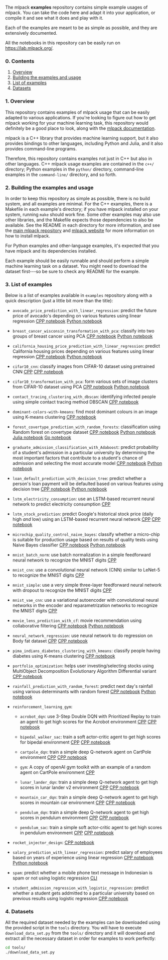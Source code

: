 The mlpack **examples** repository contains simple example usages of mlpack.
You can take the code here and adapt it into your application, or compile it and
see what it does and play with it.

Each of the examples are meant to be as simple as possible, and they are
extensively documented.

All the notebooks in this repository can be easily run on
https://lab.mlpack.org/.

### 0. Contents

  1. [Overview](#1-overview)
  2. [Building the examples and usage](#2-Building-the-examples-and-usage)
  3. [List of examples](#3-List-of-examples)
  4. [Datasets](#4-datasets)

###  1. Overview

This repository contains examples of mlpack usage that can be easily adapted to
various applications.  If you're looking to figure out how to get mlpack working
for your machine learning task, this repository would definitely be a good place
to look, along with the [mlpack
documentation](https://www.mlpack.org/docs.html).

mlpack is a C++ library that provides machine learning support, but it also
provides bindings to other languages, including Python and Julia, and it also
provides command-line programs.

Therefore, this repository contains examples not just in C++ but also in other
languages.  C++ mlpack usage examples are contained in the `c++/` directory;
Python examples in the `python/` directory, command-line examples in the
`command-line/` directory, and so forth.

### 2. Building the examples and usage

In order to keep this repository as simple as possible, there is no build
system, and all examples are minimal.  For the C++ examples, there is a Makefile
in each example's directory; if you have mlpack installed on your system,
running `make` should work fine.  Some other examples may also use other
libraries, and the Makefile expects those dependencies to also be available.
See the README in each directory for more information, and see the [main mlpack
repository](https://github.com/mlpack/mlpack) and [mlpack
website](https://www.mlpack.org/) for more information on how to install mlpack.

For Python examples and other-language examples, it's expected that you have
mlpack and its dependencies installed.

Each example should be easily runnable and should perform a simple machine
learning task on a dataset.  You might need to download the dataset first---so
be sure to check any README for the example.

### 3. List of examples

Below is a list of examples available in `examples` repository along with a quick
description (just a little bit more than the title):

 - `avocado_price_prediction_with_linear_regression`: predict the future price of 
   avocado's depending on various features using linear regression
   [CPP notebook](https://github.com/mlpack/examples/blob/master/examples/avocado_price_prediction_with_linear_regression/CPP/avocado_price_prediction_with_lr_cpp.ipynb) [Python notebook](https://github.com/mlpack/examples/blob/master/examples/avocado_price_prediction_with_linear_regression/Python/avocado_price_prediction_with_lr_py.ipynb)

 - `breast_cancer_wisconsin_transformation_with_pca`: classify into two groups of
   breast cancer using PCA
   [CPP notebook](https://github.com/mlpack/examples/blob/master/examples/breast_cancer_wisconsin_transformation_with_pca/CPP/breast-cancer-wisconsin-pca-cpp.ipynb) [Python notebook](https://github.com/mlpack/examples/blob/master/examples/breast_cancer_wisconsin_transformation_with_pca/Python/breast-cancer-wisconsin-pca-py.ipynb) 

 - `california_housing_price_prediction_with_linear_regression`: predict California
   housing prices depending on various features using linear regression
   [CPP notebook](https://github.com/mlpack/examples/blob/master/examples/california_housing_price_prediction_with_linear_regression/CPP/california_housing_price_prediction_with_lr_cpp.ipynb) [Python notebook](https://github.com/mlpack/examples/blob/master/examples/california_housing_price_prediction_with_linear_regression/Python/California_housing_prices_predictions_with_lr_python.ipynb)

 - `cifar10_cnn`: classify images from CIFAR-10 dataset using pretrained CNN
   [CPP](https://github.com/mlpack/examples/blob/master/examples/cifar10_cnn/CPP/cifar_eval.cpp) [CPP notebook](https://github.com/mlpack/examples/blob/master/examples/cifar10_cnn/CPP/cifar10_eval.ipynb)

 - `cifar10_transformation_with_pca`: form various sets of image clusters from 
   CIFAR-10 dataset using PCA
   [CPP notebook](https://github.com/mlpack/examples/blob/master/examples/cifar10_transformation_with_pca/CPP/cifar-10-pca-cpp.ipynb) [Python notebook](https://github.com/mlpack/examples/blob/master/examples/cifar10_transformation_with_pca/Python/cifar-10-pca-py.ipynb)

 - `contact_tracing_clustering_with_dbscan`: identifying infected people using
   simple contact tracing method DBSCAN
   [CPP notebook](https://github.com/mlpack/examples/blob/master/examples/contact_tracing_clustering_with_dbscan/CPP/contact-tracing-dbscan-cpp.ipynb)

 - `dominant-colors-with-kmeans`: find most dominant colours in an image using 
   K-means clustering
   [CPP notebook](https://github.com/mlpack/examples/blob/master/examples/dominant-colors-with-kmeans/CPP/dominant-colors-kmeans-cpp.ipynb)

 - `forest_covertype_prediction_with_random_forests`: classification using Random
   forest on covertype dataset
   [CPP notebook](https://github.com/mlpack/examples/blob/master/examples/forest_covertype_prediction_with_random_forests/CPP/covertype-rf-cpp.ipynb) [Python notebook](https://github.com/mlpack/examples/blob/master/examples/forest_covertype_prediction_with_random_forests/Python/covertype-rf-py.ipynb) [Julia notebook](https://github.com/mlpack/examples/blob/master/examples/forest_covertype_prediction_with_random_forests/Julia/covertype-rf-jl.ipynb) [Go notebook](https://github.com/mlpack/examples/blob/master/examples/forest_covertype_prediction_with_random_forests/Go/covertype-rf-go.ipynb)

 - `graduate_admission_classification_with_Adaboost`: predict probability of a 
   student's admission in a particular university by determining the most important 
   factors that contribute to a student's chance of admission and selecting the most 
   accurate model
   [CPP notebook](https://github.com/mlpack/examples/blob/master/examples/graduate_admission_classification_with_Adaboost/CPP/graduate-admission-classification-with-adaboost-cpp.ipynb) [Python notebook](https://github.com/mlpack/examples/blob/master/examples/graduate_admission_classification_with_Adaboost/Python/graduate-admission-classification-with-adaboost-py.ipynb)

 - `loan_default_prediction_with_decision_tree`: predict whether a person's loan
   payment will be defaulted based on various features using decision tree
   [CPP notebook](https://github.com/mlpack/examples/blob/master/examples/loan_default_prediction_with_decision_tree/CPP/loan-default-prediction-with-decision-tree-cpp.ipynb) [Python notebook](https://github.com/mlpack/examples/blob/master/examples/loan_default_prediction_with_decision_tree/Python/loan-default-prediction-with-decision-tree-py.ipynb)

 - `lstm_electricity_consumption`: use an LSTM-based recurrent neural network to
   predict electricity consumption 
   [CPP](https://github.com/mlpack/examples/blob/master/examples/lstm_electricity_consumption/CPP/lstm_electricity_consumption.cpp)

 - `lstm_stock_prediction`: predict Google's historical stock price (daily high
   _and_ low) using an LSTM-based recurrent neural network
   [CPP](https://github.com/mlpack/examples/blob/master/examples/lstm_stock_prediction/CPP/lstm_stock_prediction.cpp) [CPP notebook](https://github.com/mlpack/examples/blob/master/examples/lstm_stock_prediction/CPP/lstm_multivariate_time_series_prediction.ipynb)

 - `microchip_quality_control_naive_bayes`: classify whether a micro-chip is 
   suitable for production usage based on results of quality tests using
   Naive Bayes classifier
   [CPP notebook](https://github.com/mlpack/examples/blob/master/examples/microchip_quality_control_naive_bayes/CPP/microchip-quality-control-naive-bayes-cpp.ipynb) [Python notebook](https://github.com/mlpack/examples/blob/master/examples/microchip_quality_control_naive_bayes/Python/microchip-quality-control-naive-bayes-py.ipynb)

 - `mnist_batch_norm`: use batch normalization in a simple feedforward neural
   network to recognize the MNIST digits
   [CPP](https://github.com/mlpack/examples/blob/master/examples/mnist_batch_norm/CPP/mnist_batch_norm.cpp)

 - `mnist_cnn`: use a convolutional neural network (CNN) similar to LeNet-5 to
   recognize the MNIST digits
   [CPP](https://github.com/mlpack/examples/blob/master/examples/mnist_cnn/CPP/mnist_cnn.cpp)

 - `mnist_simple`: use a very simple three-layer feedforward neural network with
   dropout to recognize the MNIST digits
   [CPP](https://github.com/mlpack/examples/blob/master/examples/mnist_simple/CPP/mnist_simple.cpp)

 - `mnist_vae_cnn`: use a variational autoencoder with convolutional neural
   networks in the encoder and reparametrization networks to recognize the MNIST
   digits
   [CPP](https://github.com/mlpack/examples/blob/master/examples/mnist_vae_cnn/CPP/mnist_vae_cnn.cpp)

 - `movie_lens_prediction_with_cf`: movie recommendation using collaborative filtering
   [CPP notebook](https://github.com/mlpack/examples/blob/master/examples/movie_lens_prediction_with_cf/CPP/movie-lens-cf-cpp.ipynb) [Python notebook](https://github.com/mlpack/examples/blob/master/examples/movie_lens_prediction_with_cf/Python/movie-lens-cf-py.ipynb)

 - `neural_network_regression`: use neural network to do regression on Body fat 
   dataset
   [CPP](https://github.com/mlpack/examples/blob/master/examples/neural_network_regression/CPP/nn_regression.cpp) [CPP notebook](https://github.com/mlpack/examples/blob/master/examples/neural_network_regression/CPP/neural_network_regression.ipynb)

 - `pima_indians_diabetes_clustering_with_kmeans`: classify people having diabetes using
   K-means clustering
   [CPP notebook](https://github.com/mlpack/examples/blob/master/examples/pima_indians_diabetes_clustering_with_kmeans/CPP/pima-indians-diabetes-kmeans-cpp.ipynb)

 - `portfolio_optimization`: helps user investing/selecting stocks using MultiObject
   Decomposition Evolutionary Algorithm Differential variant
   [CPP notebook](https://github.com/mlpack/examples/blob/master/examples/portfolio_optimization/CPP/portfolio-optimization-cpp.ipynb)

 - `rainfall_prediction_with_random_forest`: predict next day's rainfall using various
   determinants with random forest
   [CPP notebook](https://github.com/mlpack/examples/blob/master/examples/rainfall_prediction_with_random_forest/CPP/rainfall-prediction-with-random-forest-cpp.ipynb) [Python notebook](https://github.com/mlpack/examples/blob/master/examples/rainfall_prediction_with_random_forest/Python/rainfall-prediction-with-random-forest-py.ipynb)

 - `reinforcement_learning_gym`: 
  
    - `acrobot_dqn`: use 3-Step Double DQN with Prioritized Replay to train an agent 
      to get high scores for the Acrobot environment
      [CPP](https://github.com/mlpack/examples/blob/master/examples/reinforcement_learning_gym/acrobot_dqn/CPP/acrobot_dqn.cpp) [CPP notebook](https://github.com/mlpack/examples/blob/master/examples/reinforcement_learning_gym/acrobot_dqn/CPP/acrobot_dqn.ipynb)

    - `bipedal_walker_sac`: train a soft actor-critic agent to get high scores for
      bipedal environment
      [CPP](https://github.com/mlpack/examples/blob/master/examples/reinforcement_learning_gym/bipedal_walker_sac/CPP/bipedal_walker_sac.cpp) [CPP notebook](https://github.com/mlpack/examples/blob/master/examples/reinforcement_learning_gym/bipedal_walker_sac/CPP/bipedal_walker_sac.ipynb)

    - `cartpole_dqn`: train a simple deep Q-network agent on CartPole environment
      [CPP](https://github.com/mlpack/examples/blob/master/examples/reinforcement_learning_gym/cartpole_dqn/CPP/cartpole_dqn.cpp) [CPP notebook](https://github.com/mlpack/examples/blob/master/examples/reinforcement_learning_gym/cartpole_dqn/CPP/cartpole_dqn.ipynb)

    - `gym`: A copy of openAI gym toolkit with an example of a random agent on 
      CartPole environment
      [CPP](https://github.com/mlpack/examples/blob/master/examples/reinforcement_learning_gym/gym/example.cpp)

    - `lunar_lander_dqn`: train a simple deep Q-network agent to get high scores 
      in lunar lander v2 environment
      [CPP](https://github.com/mlpack/examples/blob/master/examples/reinforcement_learning_gym/lunar_lander_dqn/CPP/lunar_lander_dqn.cpp) [CPP notebook](https://github.com/mlpack/examples/blob/master/examples/reinforcement_learning_gym/lunar_lander_dqn/CPP/lunar_lander_dqn.ipynb)

    - `mountain_car_dqn`: train a simple deep Q-network agent to get high scores 
      in mountain car environment
      [CPP](https://github.com/mlpack/examples/blob/master/examples/reinforcement_learning_gym/mountain_car_dqn/CPP/mountain_car_dqn.cpp) [CPP notebook](https://github.com/mlpack/examples/blob/master/examples/reinforcement_learning_gym/mountain_car_dqn/CPP/mountain_car_dqn.ipynb)

    - `pendulum_dqn`: train a simple deep Q-network agent to get high scores 
      in pendulum environment
      [CPP](https://github.com/mlpack/examples/blob/master/examples/reinforcement_learning_gym/pendulum_dqn/CPP/pendulum_dqn.cpp) [CPP notebook](https://github.com/mlpack/examples/blob/master/examples/reinforcement_learning_gym/pendulum_dqn/CPP/pendulum_dqn.ipynb)

    - `pendulum_sac`: train a simple soft actor-critic agent to get high scores 
      in pendulum environment
      [CPP](https://github.com/mlpack/examples/blob/master/examples/reinforcement_learning_gym/pendulum_sac/CPP/pendulum_sac.cpp) [CPP notebook](https://github.com/mlpack/examples/blob/master/examples/reinforcement_learning_gym/pendulum_sac/CPP/pendulum_sac.ipynb)
    

 - `rocket_injector_design`: 
   [CPP notebook](https://github.com/mlpack/examples/blob/master/examples/rocket_injector_design/CPP/rocket-injector-design-cpp.ipynb)

 - `salary_prediction_with_linear_regression`: predict salary of employees based
   on years of experience using linear regression
   [CPP notebook](https://github.com/mlpack/examples/blob/master/examples/salary_prediction_with_linear_regression/CPP/salary-prediction-linear-regression-cpp.ipynb) [Python notebook](https://github.com/mlpack/examples/blob/master/examples/salary_prediction_with_linear_regression/Python/salary-prediction-linear-regression-py.ipynb)

 - `spam`: predict whether a mobile phone text message in Indonesian is spam 
   or not using logistic regression
   [CLI](https://github.com/mlpack/examples/blob/master/examples/spam/CLI/spam_classification.sh)

 - `student_admission_regression_with_logistic_regression`: predict whether a student
   gets addmitted to a particular university based on previous results using logistic
   regression
   [CPP notebook](https://github.com/mlpack/examples/blob/master/examples/student_admission_regression_with_logistic_regression/CPP/student-admission-logistic-regression-cpp.ipynb)
 
   
### 4. Datasets

All the required dataset needed by the examples can be downloaded using the
provided script in the `tools` directory. You will have to execute
`download_data_set.py` from the `tools/` directory and it will download and
extract all the necessary dataset in order for examples to work perfectly:

```sh
cd tools/
./download_data_set.py
```
